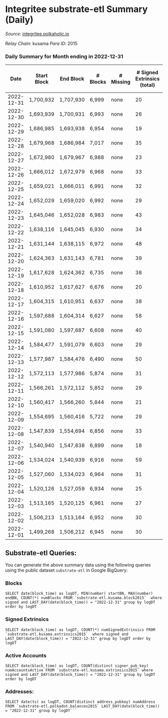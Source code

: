 # Integritee substrate-etl Summary (Daily)

_Source_: [integritee.polkaholic.io](https://integritee.polkaholic.io)

*Relay Chain*: kusama
*Para ID*: 2015



### Daily Summary for Month ending in 2022-12-31


| Date | Start Block | End Block | # Blocks | # Missing | # Signed Extrinsics (total) | # Active Accounts | # Addresses with Balances | # Events | # Transfers | # XCM Transfers In | # XCM Transfers Out |
| ---- | ----------- | --------- | -------- | --------- | --------------------------- | ----------------- | ------------------------- | -------- | ----------- | ------------------ | ------------------- |
| 2022-12-31 | 1,700,932 | 1,707,930 | 6,999 | none | 20 | 11 | 12,871 | 14,127 | 12 ($302.23) |   |   |
| 2022-12-30 | 1,693,939 | 1,700,931 | 6,993 | none | 26 | 14 | 12,869 | 14,150 | 13 ($344.86) |   |   |
| 2022-12-29 | 1,686,985 | 1,693,938 | 6,954 | none | 19 | 13 | 12,866 | 14,033 | 13 ($2,324.43) |   |   |
| 2022-12-28 | 1,679,968 | 1,686,984 | 7,017 | none | 35 | 21 | 12,865 | 14,256 | 19 ($884.30) |   |   |
| 2022-12-27 | 1,672,980 | 1,679,967 | 6,988 | none | 23 | 18 | 12,865 | 14,129 | 13 ($5,966.70) |   |   |
| 2022-12-26 | 1,666,012 | 1,672,979 | 6,968 | none | 33 | 20 | 12,865 | 14,144 | 15 ($449.18) |   |   |
| 2022-12-25 | 1,659,021 | 1,666,011 | 6,991 | none | 32 | 19 | 12,865 | 14,183 | 16 ($714.01) |   |   |
| 2022-12-24 | 1,652,029 | 1,659,020 | 6,992 | none | 29 | 19 | 12,865 | 14,162 | 11 ($2,734.07) |   |   |
| 2022-12-23 | 1,645,046 | 1,652,028 | 6,983 | none | 43 | 24 | 12,865 | 14,239 | 27 ($17,315.30) |   |   |
| 2022-12-22 | 1,638,116 | 1,645,045 | 6,930 | none | 34 | 23 | 12,863 | 14,083 | 18 ($22,725.55) |   |   |
| 2022-12-21 | 1,631,144 | 1,638,115 | 6,972 | none | 48 | 35 | 12,861 | 14,248 | 17 ($2,764.04) |   |   |
| 2022-12-20 | 1,624,363 | 1,631,143 | 6,781 | none | 39 | 27 | 12,860 | 13,811 | 24 ($4,256.50) |   |   |
| 2022-12-19 | 1,617,628 | 1,624,362 | 6,735 | none | 38 | 20 | 12,857 | 13,709 | 21 ($1,644.01) |   |   |
| 2022-12-18 | 1,610,952 | 1,617,627 | 6,676 | none | 20 | 10 | 12,856 | 13,483 | 11 ($780.30) |   |   |
| 2022-12-17 | 1,604,315 | 1,610,951 | 6,637 | none | 38 | 22 | 12,855 | 13,515 | 22 ($3,492.68) |   |   |
| 2022-12-16 | 1,597,688 | 1,604,314 | 6,627 | none | 58 | 38 | 12,854 | 13,620 | 28 ($1,840.70) |   |   |
| 2022-12-15 | 1,591,080 | 1,597,687 | 6,608 | none | 40 | 22 | 12,854 | 13,476 | 19 ($9,021.91) |   |   |
| 2022-12-14 | 1,584,477 | 1,591,079 | 6,603 | none | 29 | 17 | 12,850 | 13,409 | 21 ($4,255.06) |   |   |
| 2022-12-13 | 1,577,987 | 1,584,476 | 6,490 | none | 50 | 23 | 12,849 | 13,302 | 32 ($37,697.82) |   |   |
| 2022-12-12 | 1,572,113 | 1,577,986 | 5,874 | none | 31 | 17 |  | 11,940 | 20 ($2,159.83) |   |   |
| 2022-12-11 | 1,566,261 | 1,572,112 | 5,852 | none | 29 | 18 |  | 11,887 | 15 ($1,056.10) |   |   |
| 2022-12-10 | 1,560,417 | 1,566,260 | 5,844 | none | 21 | 10 |  | 11,822 | 11 ($592.69) |   |   |
| 2022-12-09 | 1,554,695 | 1,560,416 | 5,722 | none | 29 | 13 |  | 11,632 | 17 ($636.06) |   |   |
| 2022-12-08 | 1,547,839 | 1,554,694 | 6,856 | none | 33 | 15 | 12,845 | 13,926 | 24 ($5,294.19) |   | 1 ($0.32) |
| 2022-12-07 | 1,540,940 | 1,547,838 | 6,899 | none | 18 | 9 | 12,844 | 13,912 | 12 ($387.73) |   |   |
| 2022-12-06 | 1,534,024 | 1,540,939 | 6,916 | none | 59 | 26 | 12,844 | 14,204 | 43 ($13,626.77) |   |   |
| 2022-12-05 | 1,527,060 | 1,534,023 | 6,964 | none | 31 | 14 | 12,841 | 14,120 | 19 ($3,788.23) |   |   |
| 2022-12-04 | 1,520,126 | 1,527,059 | 6,934 | none | 25 | 9 | 12,841 | 14,027 | 14 ($409.65) |   |   |
| 2022-12-03 | 1,513,165 | 1,520,125 | 6,961 | none | 27 | 12 | 12,840 | 14,090 | 16 ($791.02) |   |   |
| 2022-12-02 | 1,506,213 | 1,513,164 | 6,952 | none | 30 | 16 | 12,840 | 14,095 | 15 ($2,461.15) |   |   |
| 2022-12-01 | 1,499,268 | 1,506,212 | 6,945 | none | 30 | 17 | 12,840 | 14,083 | 20 ($857.40) |   |   |

## Substrate-etl Queries:
You can generate the above summary data using the following queries using the public dataset `substrate-etl` in Google BigQuery:


### Blocks
```
SELECT date(block_time) as logDT, MIN(number) startBN, MAX(number) endBN, COUNT(*) numBlocks FROM `substrate-etl.kusama.block2015`  where signed and LAST_DAY(date(block_time)) = "2022-12-31" group by logDT order by logDT
```


### Signed Extrinsics
```
SELECT date(block_time) as logDT, COUNT(*) numSignedExtrinsics FROM `substrate-etl.kusama.extrinsics2015`  where signed and LAST_DAY(date(block_time)) = "2022-12-31" group by logDT order by logDT
```


### Active Accounts
```
SELECT date(block_time) as logDT, COUNT(distinct signer_pub_key) numAccountsActive FROM `substrate-etl.kusama.extrinsics2015` where signed and LAST_DAY(date(block_time)) = "2022-12-31" group by logDT order by logDT
```


### Addresses:
```
SELECT date(ts) as logDT, COUNT(distinct address_pubkey) numAddress FROM `substrate-etl.polkadot.balances2015` LAST_DAY(date(block_time)) = "2022-12-31" group by logDT```


